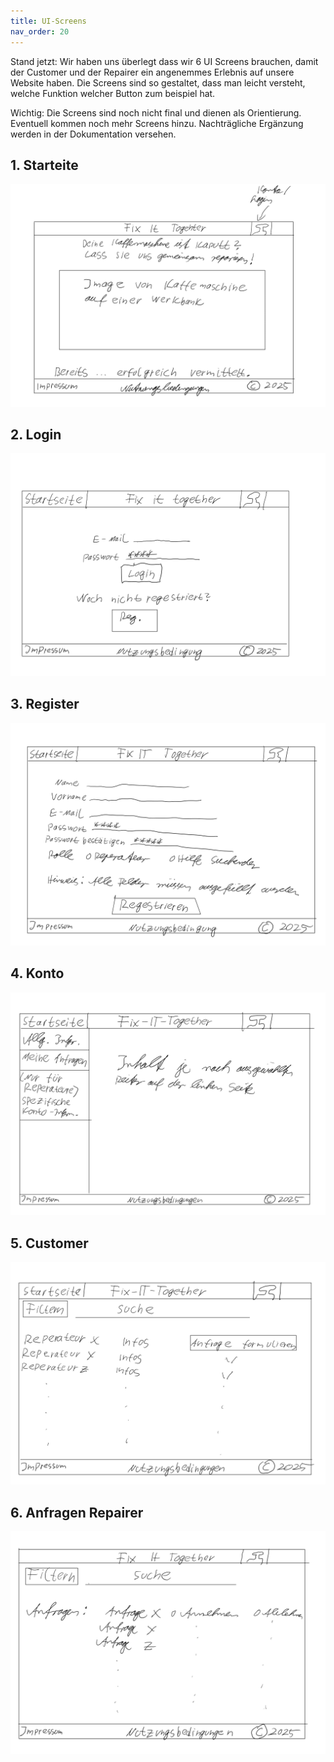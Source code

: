 ```yaml
---
title: UI-Screens
nav_order: 20
---
```


Stand jetzt: Wir haben uns überlegt dass wir 6 UI Screens brauchen, damit der Customer und der
Repairer ein angenemmes Erlebnis auf unsere Website haben. Die Screens sind so gestaltet, dass man leicht versteht, welche Funktion welcher Button zum beispiel hat.

Wichtig: Die Screens sind noch nicht final und dienen als Orientierung. Eventuell kommen noch mehr Screens hinzu. Nachträgliche Ergänzung werden in der Dokumentation versehen. 

## 1. Starteite

![Startseite](assets/start.png)

## 2. Login
   
![Login](assets/login.png)

## 3. Register

![Register](assets/register.png)
   
## 4. Konto

![Account](assets/account.png)
   
## 5. Customer

![Customer](assets/customer.png)
   
## 6. Anfragen Repairer 

![Repairer](assets/repairer.png)

